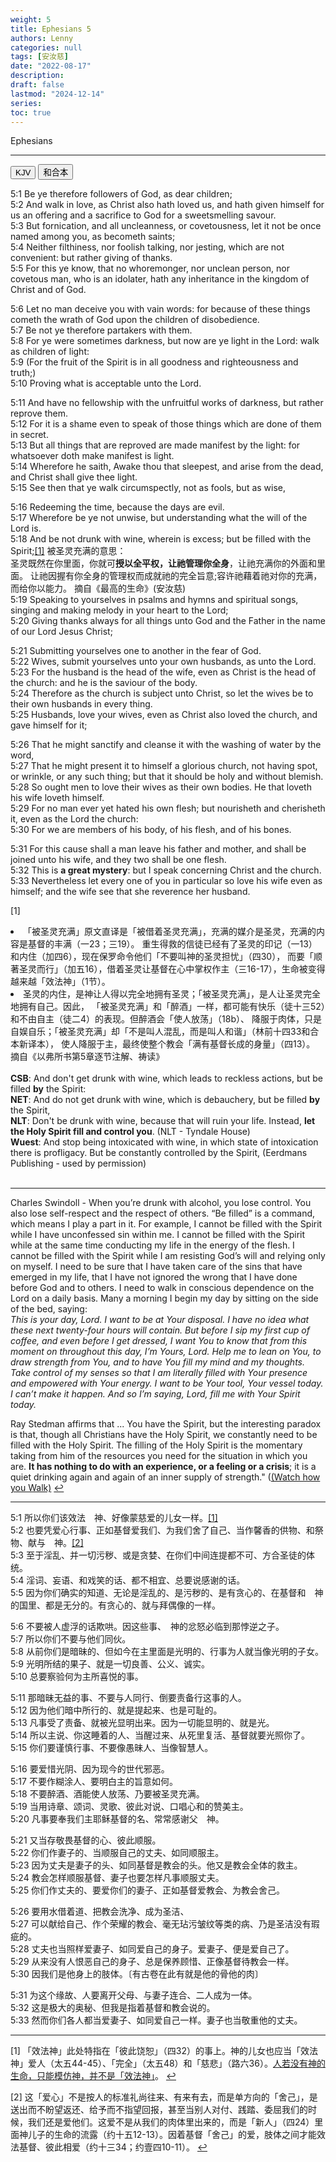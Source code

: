 ```yaml
---
weight: 5
title: Ephesians 5
authors: Lenny
categories: null
tags: [安汝慈]
date: "2022-08-17"
description: 
draft: false
lastmod: "2024-12-14"
series:
toc: true
---
```

Ephesians 

<!--more-->
---

<!-- Tab links -->

<div class="tab">
  <button class="tablinks active" onclick="tablabel(event, 'english')">KJV</button>
  <button class="tablinks" onclick="tablabel(event, 'chinese')">和合本</button>
</div>

<!-- Tab content -->
<div id="english" class="tabcontent" style="display:block">

5:1 Be ye therefore followers of God, as dear children;  
5:2 And walk in love, as Christ also hath loved us, and hath given himself for us an offering and a sacrifice to God for a sweetsmelling savour.  
5:3 But fornication, and all uncleanness, or covetousness, let it not be once named among you, as becometh saints;  
5:4 Neither filthiness, nor foolish talking, nor jesting, which are not convenient: but rather giving of thanks.  
5:5 For this ye know, that no whoremonger, nor unclean person, nor covetous man, who is an idolater, hath any inheritance in the kingdom of Christ and of God.  
 
5:6 Let no man deceive you with vain words: for because of these things cometh the wrath of God upon the children of disobedience.  
5:7 Be not ye therefore partakers with them.  
5:8 For ye were sometimes darkness, but now are ye light in the Lord: walk as children of light:  
5:9 (For the fruit of the Spirit is in all goodness and righteousness and truth;)  
5:10 Proving what is acceptable unto the Lord.  
 
5:11 And have no fellowship with the unfruitful works of darkness, but rather reprove them.  
5:12 For it is a shame even to speak of those things which are done of them in secret.  
5:13 But all things that are reproved are made manifest by the light: for whatsoever doth make manifest is light.  
5:14 Wherefore he saith, Awake thou that sleepest, and arise from the dead, and Christ shall give thee light.  
5:15 See then that ye walk circumspectly, not as fools, but as wise,  
 
5:16 Redeeming the time, because the days are evil.  
5:17 Wherefore be ye not unwise, but understanding what the will of the Lord is.  
5:18 And be not drunk with wine, wherein is excess; but be filled with the Spirit;<a id="1_ref" href = "#1">[1]</a>
<label class="margin-toggle sidenote-number"></label><span class="sidenote">
被圣灵充满的意思：<br>
圣灵既然在你里面，你就可<b>授以全平权，让祂管理你全身</b>，让祂充满你的外面和里面。
让祂因握有你全身的管理权而成就祂的完全旨意;容许祂藉着祂对你的充满，而给你以能力。
摘自《最高的生命》(安汝慈)</span>   
5:19 Speaking to yourselves in psalms and hymns and spiritual songs, singing and making melody in your heart to the Lord;  
5:20 Giving thanks always for all things unto God and the Father in the name of our Lord Jesus Christ;  
 
5:21 Submitting yourselves one to another in the fear of God.  
5:22 Wives, submit yourselves unto your own husbands, as unto the Lord.  
5:23 For the husband is the head of the wife, even as Christ is the head of the church: and he is the saviour of the body.  
5:24 Therefore as the church is subject unto Christ, so let the wives be to their own husbands in every thing.  
5:25 Husbands, love your wives, even as Christ also loved the church, and gave himself for it;  
 
5:26 That he might sanctify and cleanse it with the washing of water by the word,  
5:27 That he might present it to himself a glorious church, not having spot, or wrinkle, or any such thing; but that it should be holy and without blemish.  
5:28 So ought men to love their wives as their own bodies. He that loveth his wife loveth himself.  
5:29 For no man ever yet hated his own flesh; but nourisheth and cherisheth it, even as the Lord the church:  
5:30 For we are members of his body, of his flesh, and of his bones.  
 
5:31 For this cause shall a man leave his father and mother, and shall be joined unto his wife, and they two shall be one flesh.  
5:32 This is <b>a great mystery</b>: but I speak concerning Christ and the church.  
5:33 Nevertheless let every one of you in particular so love his wife even as himself; and the wife see that she reverence her husband.  
</div>

<p id="1">[1] 
<li>「被圣灵充满」原文直译是「被借着圣灵充满」，充满的媒介是圣灵，充满的内容是基督的丰满（一23；三19）。
重生得救的信徒已经有了圣灵的印记（一13）和内住（加四6），现在保罗命令他们「不要叫神的圣灵担忧」（四30），
而要「顺著圣灵而行」（加五16），借着圣灵让基督在心中掌权作主（三16-17），生命被变得越来越「效法神」（1节）。</li>
<li>圣灵的内住，是神让人得以完全地拥有圣灵；「被圣灵充满」，是人让圣灵完全地拥有自己。因此，
「被圣灵充满」和「醉酒」一样，都可能有快乐（徒十三52）和不由自主（徒二4）的表现。但醉酒会「使人放荡」（18b）、
降服于肉体，只是自娱自乐；「被圣灵充满」却「不是叫人混乱，而是叫人和谐」（林前十四33和合本新译本），
使人降服于主，最终使整个教会「满有基督长成的身量」（四13）。</li>
摘自《以弗所书第5章逐节注解、祷读》
<br><br>
<b>CSB</b>: And don't get drunk with wine, which leads to reckless actions, but be filled <b>by</b> the Spirit:<br>    
<b>NET</b>: And do not get drunk with wine, which is debauchery, but be filled <b>by</b> the Spirit,<br>     
<b>NLT</b>: Don't be drunk with wine, because that will ruin your life. Instead, <b>let the Holy Spirit fill and control you</b>. 
(NLT - Tyndale House)<br>    
<b>Wuest</b>: And stop being intoxicated with wine, in which state of intoxication there is profligacy. 
But be constantly controlled by the Spirit,  (Eerdmans Publishing - used by permission)  
<br><br>

---  

Charles Swindoll - When you’re drunk with alcohol, you lose control. You also lose self-respect and the respect of others.
“Be filled” is a command, which means I play a part in it. For example, 
I cannot be filled with the Spirit while I have unconfessed sin within me. 
I cannot be filled with the Spirit while at the same time conducting my life in the energy of the flesh. 
I cannot be filled with the Spirit while I am resisting God’s will and relying only on myself. 
I need to be sure that I have taken care of the sins that have emerged in my life, 
that I have not ignored the wrong that I have done before God and to others. 
I need to walk in conscious dependence on the Lord on a daily basis. 
Many a morning I begin my day by sitting on the side of the bed, saying:  <br>
  <i>This is your day, Lord. I want to be at Your disposal. I have no idea what these next twenty-four hours 
  will contain. But before I sip my first cup of coffee, and even before I get dressed, 
  I want You to know that from this moment on throughout this day, I’m Yours, Lord. 
  Help me to lean on You, to draw strength from You, and to have You fill my mind and my thoughts. 
  Take control of my senses so that I am literally filled with Your presence and empowered with Your energy. 
  I want to be Your tool, Your vessel today. I can’t make it happen. And so I’m saying, 
  Lord, fill me with Your Spirit today.</i>
  
Ray Stedman affirms that ... You have the Spirit, but the interesting paradox is that, 
though all Christians have the Holy Spirit, we constantly need to be filled with the Holy Spirit. 
The filling of the Holy Spirit is the momentary taking from him of the resources you need for the situation 
in which you are. <b>It has nothing to do with an experience, or a feeling or a crisis</b>; it is a quiet drinking 
again and again of an inner supply of strength." (<a href = "https://www.raystedman.org/new-testament/ephesians/watch-how-you-walk" 
target="_blank" rel="noopener noreferrer">(Watch how you Walk)</a>
<a href="#1_ref">&#8617;</a></p>

----
<div id="chinese" class="tabcontent">

5:1 所以你们该效法　神、好像蒙慈爱的儿女一样。<a id="1_ref" href = "#1">[1]</a>  
5:2 也要凭爱心行事、正如基督爱我们、为我们舍了自己、当作馨香的供物、和祭物、献与　神。<a id="2_ref" href = "#2">[2]</a>    
5:3 至于淫乱、并一切污秽、或是贪婪、在你们中间连提都不可、方合圣徒的体统。  
5:4 淫词、妄语、和戏笑的话、都不相宜、总要说感谢的话。  
5:5 因为你们确实的知道、无论是淫乱的、是污秽的、是有贪心的、在基督和　神的国里、都是无分的。有贪心的、就与拜偶像的一样。  

5:6 不要被人虚浮的话欺哄。因这些事、　神的忿怒必临到那悖逆之子。  
5:7 所以你们不要与他们同伙。  
5:8 从前你们是暗昧的、但如今在主里面是光明的、行事为人就当像光明的子女。  
5:9 光明所结的果子、就是一切良善、公义、诚实。  
5:10 总要察验何为主所喜悦的事。  

5:11 那暗昧无益的事、不要与人同行、倒要责备行这事的人。  
5:12 因为他们暗中所行的、就是提起来、也是可耻的。  
5:13 凡事受了责备、就被光显明出来。因为一切能显明的、就是光。  
5:14 所以主说、你这睡着的人、当醒过来、从死里复活、基督就要光照你了。  
5:15 你们要谨慎行事、不要像愚昧人、当像智慧人。  

5:16 要爱惜光阴、因为现今的世代邪恶。  
5:17 不要作糊涂人、要明白主的旨意如何。  
5:18 不要醉酒、酒能使人放荡、乃要被圣灵充满。  
5:19 当用诗章、颂词、灵歌、彼此对说、口唱心和的赞美主。  
5:20 凡事要奉我们主耶稣基督的名、常常感谢父　神。  

5:21 又当存敬畏基督的心、彼此顺服。  
5:22 你们作妻子的、当顺服自己的丈夫、如同顺服主。  
5:23 因为丈夫是妻子的头、如同基督是教会的头。他又是教会全体的救主。  
5:24 教会怎样顺服基督、妻子也要怎样凡事顺服丈夫。  
5:25 你们作丈夫的、要爱你们的妻子、正如基督爱教会、为教会舍己。  

5:26 要用水借着道、把教会洗净、成为圣洁、  
5:27 可以献给自己、作个荣耀的教会、毫无玷污皱纹等类的病、乃是圣洁没有瑕疵的。  
5:28 丈夫也当照样爱妻子、如同爱自己的身子。爱妻子、便是爱自己了。  
5:29 从来没有人恨恶自己的身子、总是保养顾惜、正像基督待教会一样。  
5:30 因我们是他身上的肢体。〔有古卷在此有就是他的骨他的肉〕

5:31 为这个缘故、人要离开父母、与妻子连合、二人成为一体。  
5:32 这是极大的奥秘、但我是指着基督和教会说的。  
5:33 然而你们各人都当爱妻子、如同爱自己一样。妻子也当敬重他的丈夫。  

---
<p id="1">[1]
「效法神」此处特指在「彼此饶恕」（四32）的事上。神的儿女也应当「效法神」爱人（太五44-45）、「完全」（太五48）和「慈悲」（路六36）。<u>人若没有神的生命，只能模仿神，并不是「效法神」</u>。 
<a href="#1_ref">&#8617;</a></p>
<p id="2">[2] 
这「爱心」不是按人的标准礼尚往来、有来有去，而是单方向的「舍己」，是送出而不盼望返还、给予而不指望回报，甚至当别人对付、践踏、委屈我们的时候，我们还是爱他们。这爱不是从我们的肉体里出来的，而是「新人」（四24）里面神儿子的生命的流露（约十五12-13）。因着基督「舍己」的爱，肢体之间才能效法基督、彼此相爱（约十三34；约壹四10-11）。
<a href="#2_ref">&#8617;</a></p>


  
</div>
